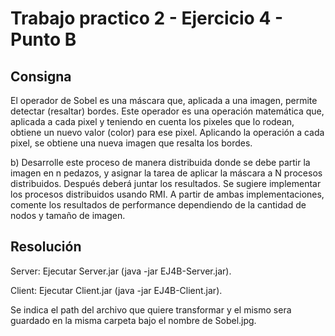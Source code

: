 # Trabajo practico 2 - Ejercicio 4 - Punto B

## Consigna 
El operador de Sobel es una máscara que, aplicada a una imagen, permite detectar
(resaltar) bordes. Este operador es una operación matemática que, aplicada a cada
pixel y teniendo en cuenta los pixeles que lo rodean, obtiene un nuevo valor (color) 
para ese pixel. Aplicando la operación a cada pixel, se obtiene una nueva imagen que
resalta los bordes.

b) Desarrolle este proceso de manera distribuida donde se debe partir la imagen en
n pedazos, y asignar la tarea de aplicar la máscara a N procesos distribuidos.
Después deberá juntar los resultados. Se sugiere implementar los procesos
distribuidos usando RMI.
A partir de ambas implementaciones, comente los resultados de performance
dependiendo de la cantidad de nodos y tamaño de imagen.

## Resolución
Server: Ejecutar Server.jar (java -jar EJ4B-Server.jar).

Client: Ejecutar Client.jar (java -jar EJ4B-Client.jar).


Se indica el path del archivo que quiere transformar y el mismo sera guardado en la misma carpeta bajo el nombre
de Sobel.jpg.